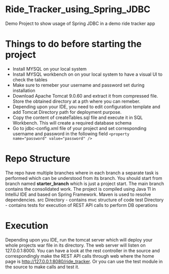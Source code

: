 # Ride_Tracker_using_Spring_JDBC

Demo Project to show usage of Spring JDBC in a demo ride tracker app


# Things to do before starting the project

- Install MYSQL on your local system
- Install MYSQL workbench on on your local system to have a visual UI to check the tables
- Make sure to remeber your username and password set during installation
- Download Apache Tomcat 9.0.60 and extract it from compressed file. Store the obtained directory at a pth where you can remeber.
- Depending upon your IDE, you need to edit configuration template and add Tomcat Directory path for deployment purpose.
- Copy the content of createTables.sql file and execute it in SQL Workbench. This will create a required database schema
- Go to jdbc-config.xml file of your project and set corresponding username and password in the following field ```<property name="password" value="password" />```


# Repo Structure
The repo have multiple branches where in each branch a separate task is performed which can be understood from its branch. You should start from branch named **starter_branch** which is just a project start. The main branch contains the consolidated work. The project is compiled using Java 11 in IntelliJ IDE and based on Spring Framework. Maven is used to resolve dependencies.
src Directory - contains mvc structure of code
test Directory - contains tests for execution of REST API calls to perform DB operations


# Execution
Depending upon you IDE, run the tomcat server which will deploy your whole projects war file in its directory. The web server will listen on 127.0.0.1:8000. You can have a look at the rest controller in the source and correspondingly make the REST API calls through web where the home page is http://127.0.0.1:8080/ride_tracker. Or you can use the test module in the source to make calls and test it.

